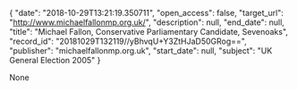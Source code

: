 {
  "date": "2018-10-29T13:21:19.350711", 
  "open_access": false, 
  "target_url": "http://www.michaelfallonmp.org.uk/", 
  "description": null, 
  "end_date": null, 
  "title": "Michael Fallon, Conservative Parliamentary Candidate, Sevenoaks", 
  "record_id": "20181029T132119//yBhvqU+Y3ZtHJaD50GRog==", 
  "publisher": "michaelfallonmp.org.uk", 
  "start_date": null, 
  "subject": "UK General Election 2005"
}

None